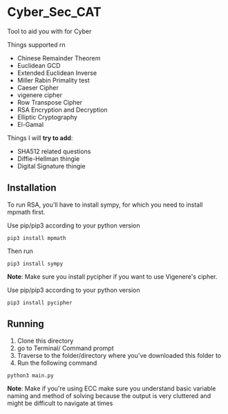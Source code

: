 # Cyber_Sec_CAT
Tool to aid you with for Cyber



Things supported rn
*  Chinese Remainder Theorem
*  Euclidean GCD
*  Extended Euclidean Inverse
*  Miller Rabin Primality test
*  Caeser Cipher
*  vigenere cipher
*  Row Transpose Cipher
*  RSA Encryption and Decryption
*  Elliptic Cryptography
*  El-Gamal

Things I will **try to add**: 
* SHA512 related questions
* Diffie-Hellman thingie
* Digital Signature thingie
## Installation

To run RSA, you'll have to install sympy, for which you need to install mpmath first.

Use pip/pip3 according to your python version
```
pip3 install mpmath
```
Then run
```
pip3 install sympy
```

**Note**: Make sure you install pycipher if you want to use Vigenere's cipher.

Use pip/pip3 according to your python version

```
pip3 install pycipher
```

## Running

1. Clone this directory
2. go to Terminal/ Command prompt
3. Traverse to the folder/directory where you've downloaded this folder to
4. Run the following command

```
python3 main.py
```
**Note**: Make if you're using ECC make sure you understand basic variable naming and method of solving because the output is very cluttered and might be difficult to navigate at times